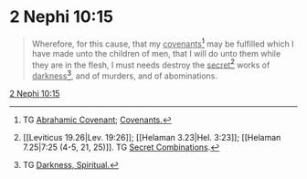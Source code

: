 # 2 Nephi 10:15

> Wherefore, for this cause, that my <u>covenants</u>[^a] may be fulfilled which I have made unto the children of men, that I will do unto them while they are in the flesh, I must needs destroy the <u>secret</u>[^b] works of <u>darkness</u>[^c], and of murders, and of abominations.

[2 Nephi 10:15](https://www.churchofjesuschrist.org/study/scriptures/bofm/2-ne/10?lang=eng&id=p15#p15)


[^a]: TG [Abrahamic Covenant](https://www.churchofjesuschrist.org/study/scriptures/tg/abrahamic-covenant?lang=eng); [Covenants.](https://www.churchofjesuschrist.org/study/scriptures/tg/covenants?lang=eng)
[^b]: [[Leviticus 19.26|Lev. 19:26]]; [[Helaman 3.23|Hel. 3:23]]; [[Helaman 7.25|7:25 (4-5, 21, 25)]]. TG [Secret Combinations](https://www.churchofjesuschrist.org/study/scriptures/tg/secret-combinations?lang=eng).
[^c]: TG [Darkness, Spiritual.](https://www.churchofjesuschrist.org/study/scriptures/tg/darkness-spiritual?lang=eng)
